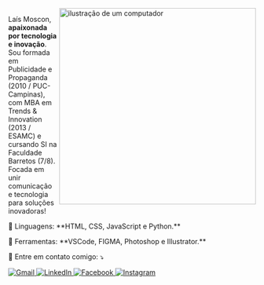 <img src="https://raw.githubusercontent.com/MicaelliMedeiros/micaellimedeiros/master/image/computer-illustration.png" alt="ilustração de um computador" min-width="400px" max-width="400px" width="400px" align="right">

<p align="left"> 
  Laís Moscon, <strong>apaixonada por tecnologia e inovação</strong>.<br>
  Sou formada em Publicidade e Propaganda (2010 / PUC-Campinas), com MBA em Trends & Innovation (2013 / ESAMC) e cursando SI na Faculdade Barretos (7/8). Focada em unir comunicação e tecnologia para soluções inovadoras!<br>
</p>

<p align="left">
  🦄 Linguagens: **HTML, CSS, JavaScript e Python.**
</p>

<p align="left">
  💼 Ferramentas: **VSCode, FIGMA, Photoshop e Illustrator.**
</p>

<p align="left">
  💌 Entre em contato comigo: ⤵️
</p>

<p align="left">
  <a href="mailto:laismoscon@gmail.com" title="Gmail">
    <img src="https://img.shields.io/badge/-Gmail-FF0000?style=flat-square&labelColor=FF0000&logo=gmail&logoColor=white" alt="Gmail"/>
  </a>
  <a href="https://www.linkedin.com/in/laismoscon/" title="LinkedIn">
    <img src="https://img.shields.io/badge/-Linkedin-0e76a8?style=flat-square&logo=Linkedin&logoColor=white" alt="LinkedIn"/>
  </a>
  <a href="https://www.facebook.com/laismosc/" title="Facebook">
    <img src="https://img.shields.io/badge/-Facebook-3b5998?style=flat-square&labelColor=3b5998&logo=facebook&logoColor=white" alt="Facebook"/>
  </a>
  <a href="https://www.instagram.com/lais_lm/" title="Instagram">
    <img src="https://img.shields.io/badge/-Instagram-DF0174?style=flat-square&labelColor=DF0174&logo=instagram&logoColor=white" alt="Instagram"/>
  </a>
</p>

